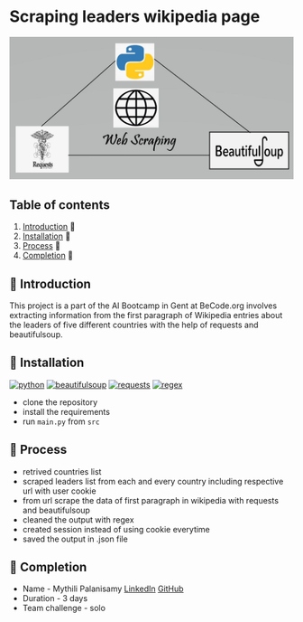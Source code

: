 # Scraping leaders wikipedia page
![web_scraping](./assets/scraping.jpg)

## Table of contents
1. [Introduction](#introduction) 📌
2. [Installation](#installation) 🔧  
3. [Process](#process) 🚀
4. [Completion](#completion) 🏁

<a name="introduction"></a>
## 📌 Introduction

This project is a part of the AI Bootcamp in Gent at BeCode.org involves extracting information from the first paragraph of Wikipedia entries about the leaders of five different countries with the help of requests and beautifulsoup.

<a name="installation"></a>
## 🔧 Installation

[![python](https://img.shields.io/badge/python-3.12.0-green)](https://www.python.org/downloads/)
[![beautifulsoup](https://img.shields.io/badge/Beautifulsoup-4.12.2-red)](https://pypi.org/project/beautifulsoup4/)
[![requests](https://img.shields.io/badge/requests-2.31.0-indigo)](https://pypi.org/project/requests/)
[![regex](https://img.shields.io/badge/sqlalchemy-green)](https://pypi.org/project/regex/)

* clone the repository
* install the requirements
* run `main.py` from `src`

<a name="process"></a>
## 🚀 Process
* retrived countries list
* scraped leaders list from each and every country including respective url with user cookie
* from url scrape the data of first paragraph in wikipedia with requests and beautifulsoup
* cleaned the output with regex
* created session instead of using cookie everytime
* saved the output in .json file

<a name="completion"></a>
## 🏁 Completion
- Name                -   Mythili Palanisamy [LinkedIn](https://www.linkedin.com/in/mythili-palanisamy-492147159) [GitHub](https://github.com/MythiliPalanisamy)
- Duration            -   3 days
- Team challenge      -   solo
